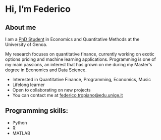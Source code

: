 # Hi, I’m Federico

## About me
I am a [PhD Student](https://eqm.phd.unige.it/en/tropiano) in Economics and Quantitative Methods at the University of Genoa.

My research focuses on quantitative finance, currently working on exotic options pricing and machine learning applications.
Programming is one of my main passions, an interest that has grown on me during my Master's degree in Economics and Data Science.
- Interested in Quantitative Finance, Programming, Economics, Music
- Lifelong learner
- Open to collaborating on new projects
- You can contact me at federico.tropiano@edu.unige.it
## Programming skills:
- Python
- R
- MATLAB

<!---
FedericoTropiano/FedericoTropiano is a ✨ special ✨ repository because its `README.md` (this file) appears on your GitHub profile.
You can click the Preview link to take a look at your changes.
--->
